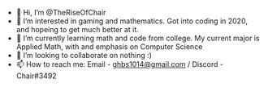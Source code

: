 - 👋 Hi, I’m @TheRiseOfChair
- 👀 I’m interested in gaming and mathematics. Got into coding in 2020, and hopeing to get much better at it.
- 🌱 I’m currently learning math and code from college. My current major is Applied Math, with and emphasis on Computer Science
- 💞️ I’m looking to collaborate on nothing :)
- 📫 How to reach me: Email - ghbs1014@gmail.com / Discord - Chair#3492

<!---
TheRiseOfChair/TheRiseOfChair is a ✨ special ✨ repository because its `README.md` (this file) appears on your GitHub profile.
You can click the Preview link to take a look at your changes.
--->
